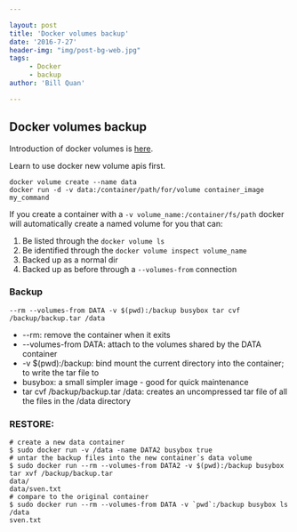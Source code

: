 ```yaml
---

layout: post
title: 'Docker volumes backup'
date: '2016-7-27'
header-img: "img/post-bg-web.jpg"
tags:
     - Docker
     - backup
author: 'Bill Quan'

---
```




## Docker volumes backup

Introduction of docker volumes is [here]((http://docs.docker.com/engine/tutorials/dockervolumes/)).

Learn to use docker new volume apis first.

```shell
docker volume create --name data
docker run -d -v data:/container/path/for/volume container_image my_command
```

If you create a container with a `-v volume_name:/container/fs/path` docker will automatically create a named volume for you that can:

1. Be listed through the `docker volume ls`
2. Be identified through the `docker volume inspect volume_name`
3. Backed up as a normal dir
4. Backed up as before through a `--volumes-from` connection



### Backup

```
--rm --volumes-from DATA -v $(pwd):/backup busybox tar cvf /backup/backup.tar /data

```

- --rm: remove the container when it exits
- --volumes-from DATA: attach to the volumes shared by the DATA container
- -v $(pwd):/backup: bind mount the current directory into the container; to write the tar file to
- busybox: a small simpler image - good for quick maintenance
- tar cvf /backup/backup.tar /data: creates an uncompressed tar file of all the files in the /data directory



### RESTORE:

```
# create a new data container
$ sudo docker run -v /data -name DATA2 busybox true
# untar the backup files into the new container᾿s data volume
$ sudo docker run --rm --volumes-from DATA2 -v $(pwd):/backup busybox tar xvf /backup/backup.tar
data/
data/sven.txt
# compare to the original container
$ sudo docker run --rm --volumes-from DATA -v `pwd`:/backup busybox ls /data
sven.txt
```





